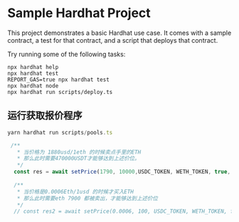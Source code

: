 # Sample Hardhat Project

This project demonstrates a basic Hardhat use case. It comes with a sample contract, a test for that contract, and a script that deploys that contract.

Try running some of the following tasks:

```shell
npx hardhat help
npx hardhat test
REPORT_GAS=true npx hardhat test
npx hardhat node
npx hardhat run scripts/deploy.ts
```



## 运行获取报价程序

```js
yarn hardhat run scripts/pools.ts 
```

```js
 /**
   * 当价格为 1880usd/1eth 的时候卖点手里的ETH
   * 那么此时需要470000USDT才能够达到上述价位。
   */
  const res = await setPrice(1790, 10000,USDC_TOKEN, WETH_TOKEN, true, 10000)
  
  /**
   * 当价格是0.0006Eth/1usd 的时候才买入ETH
   * 那么此时需要eth 7900 都被卖出，才能够达到上述价位
   */
  // const res2 = await setPrice(0.0006, 100, USDC_TOKEN, WETH_TOKEN, false, 100)
  
```